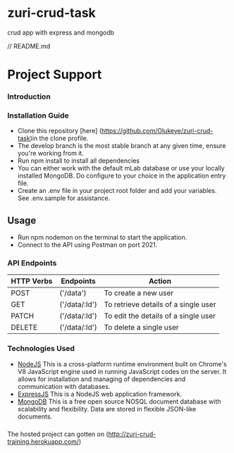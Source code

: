# zuri-crud-task
crud app with express and mongodb

// README.md
# Project Support
### Introduction
### Installation Guide
* Clone this repository [here] (https://github.com/Olukeye/zuri-crud-task)in the clone profile.
* The develop branch is the most stable branch at any given time, ensure you're working from it.
* Run npm install to install all dependencies
* You can either work with the default mLab database or use your locally installed MongoDB. Do configure to your choice in the application entry file.
* Create an .env file in your project root folder and add your variables. See .env.sample for assistance.
## Usage
* Run npm nodemon on the terminal to start the application.
* Connect to the API using Postman on port 2021.
### API Endpoints
| HTTP Verbs | Endpoints | Action |
| --- | --- | --- |
| POST |('/data')| To create a new user |
| GET | ('/data/:Id') | To retrieve details of a single user|
| PATCH | ('/data/:Id') | To edit the details of a single user |
| DELETE |('/data/:Id') | To delete a single user |
### Technologies Used
* [NodeJS](https://nodejs.org/) This is a cross-platform runtime environment built on Chrome's V8 JavaScript engine used in running JavaScript codes on the server. It allows for installation and managing of dependencies and communication with databases.
* [ExpressJS](https://www.expresjs.org/) This is a NodeJS web application framework.
* [MongoDB](https://www.mongodb.com/) This is a free open source NOSQL document database with scalability and flexibility. Data are stored in flexible JSON-like documents.
#####
The hosted project can gotten on (http://zuri-crud-training.herokuapp.com/)
